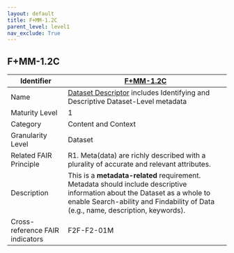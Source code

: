 ```yaml
---
layout: default
title: F+MM-1.2C
parent_level: level1
nav_exclude: True
---
```


## F+MM-1.2C

| Identifier | [F+MM-1.2C](https://github.com/FAIRplus/Data-Maturity/blob/indicator-definitions/docs/_indicators/A.%20F%2BMM-1.2C.md) |
| ---------- | ----------|
| Name | [Dataset Descriptor](https://fairplus.github.io/Data-Maturity/docs/Glossary/#dataset-descriptor) includes Identifying and Descriptive Dataset-Level metadata  |
| Maturity Level | 1 |
| Category | Content and Context |
| Granularity Level | Dataset |
| Related FAIR Principle | R1. Meta(data) are richly described with a plurality of accurate and relevant attributes. |
| Description | This is a **metadata-related** requirement. Metadata should include descriptive information about the Dataset as a whole to enable Search-ability and Findability of Data (e.g., name, description, keywords). |
| Cross-reference FAIR indicators | F2F-F2-01M |
